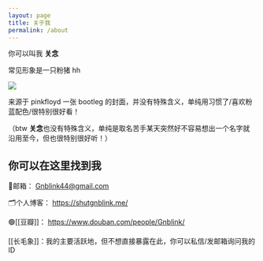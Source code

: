 ```yaml
---
layout: page
title: 关于我
permalink: /about
---
```


你可以叫我 **关念**

常见形象是一只粉猪 hh

![](https://picture-guan.oss-cn-hangzhou.aliyuncs.com/20220814231733.png)

来源于 pinkfloyd 一张 bootleg 的封面，并没有特殊含义，单纯用习惯了/喜欢粉蓝配色/很特别很好看！

（btw **关念**也没有特殊含义，单纯是取名苦手某天突然好不容易想出一个名字就沿用至今，但也很特别很好听！）

## 你可以在这里找到我

📧邮箱： Gnblink44@gmail.com

🗂个人博客： https://shutgnblink.me/

🟢[[豆瓣]]： https://www.douban.com/people/Gnblink/

[[长毛象]]：我的主要活跃地，但不想直接暴露在此，你可以私信/发邮箱询问我的ID
